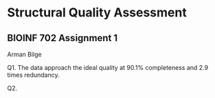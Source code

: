 # Structural Quality Assessment
## BIOINF 702 Assignment 1
Arman Bilge

Q1. The data approach the ideal quality at 90.1% completeness and 2.9 times redundancy.

Q2.
